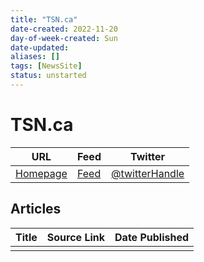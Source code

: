 ```yaml
---
title: "TSN.ca"
date-created: 2022-11-20
day-of-week-created: Sun
date-updated: 
aliases: []
tags: [NewsSite]
status: unstarted
---
```


# TSN.ca

| URL          | Feed     | Twitter                                |
| ------------ | -------- | -------------------------------------- |
| [Homepage]() | [Feed]() | [@twitterHandle](https://twitter.com/) | 


## Articles
| Title | Source Link | Date Published |
| ----- | ----------- | -------------- |
|       |             |                |


